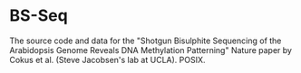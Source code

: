 # BS-Seq

The source code and data for the "Shotgun Bisulphite Sequencing of the Arabidopsis Genome Reveals DNA Methylation Patterning" Nature paper by Cokus et al. (Steve Jacobsen's lab at UCLA). POSIX.
